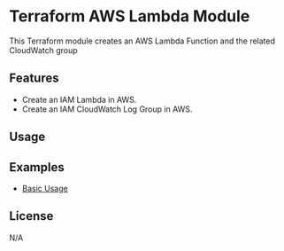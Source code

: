 # Terraform AWS Lambda Module

This Terraform module creates an AWS Lambda Function and the related CloudWatch group

## Features

- Create an IAM Lambda in AWS.
- Create an IAM CloudWatch Log Group in AWS.

## Usage

## Examples

- [Basic Usage](examples/)

## License

N/A
